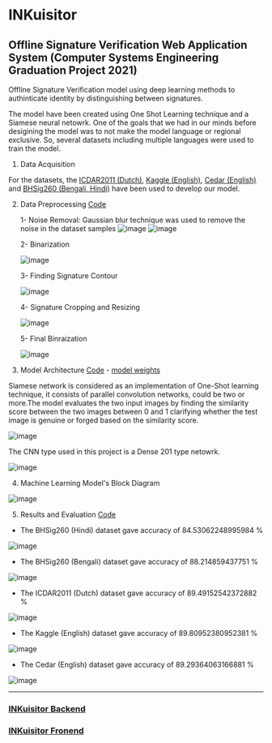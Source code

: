 # INKuisitor

## Offline Signature Verification Web Application System (Computer Systems Engineering Graduation Project 2021)


Offline Signature Verification model using deep learning methods to authinticate identity by  distinguishing between signatures.

The model have been created using One Shot Learning technique and a Siamese neural netowrk. One of the goals that we had in our minds before desigining the model was to not make the model language or regional exclusive. So, several datasets including multiple languages were used to train the model.

1) Data Acquisition 
        
For the datasets, the [ICDAR2011 (Dutch)](https://drive.google.com/file/d/1BPTu5uxwd4z6s17ius50NuqM3Fgb1owS/view?usp=sharing
), [Kaggle (English)](https://drive.google.com/file/d/13eRZTAxtiAjCURVZfOzqzUv_kZzgr8nr/view?usp=sharing
), [Cedar (English)](https://drive.google.com/file/d/1XY1k2o8E7FbAbqmdw7Cnjoky8fwF-t-V/view?usp=sharing
) and [BHSig260 (Bengali, Hindi)](https://drive.google.com/file/d/11xrkAxigGBoCDQ-lM4zII0VR3gy0R2sj/view?usp=sharing
) have been used to develop our model. 

2) Data Preprocessing [Code](https://nbviewer.jupyter.org/github/ahmedatef1610/INKuisitor-Machine-Learning-Model/blob/master/images_processing.ipynb
)
        
     1- Noise Removal: Gaussian blur technique was used to remove the noise in the dataset samples 
     ![image](https://user-images.githubusercontent.com/47431372/127754268-4c20a3db-0715-45bd-a2e4-1e218b14df92.png)
     ![image](https://user-images.githubusercontent.com/47431372/127754279-32ac43a2-9391-4b5f-b55b-59dd9d1e2938.png)
     
     2- Binarization
     
     ![image](https://user-images.githubusercontent.com/47431372/127754286-987361db-dbaa-493b-b5c2-d549cfc1716f.png)

     3- Finding Signature Contour 
     
     ![image](https://user-images.githubusercontent.com/47431372/127754325-b34b4f1f-bb14-472f-8943-1f8d6b402fdc.png)
     
     4- Signature Cropping and Resizing
     
     ![image](https://user-images.githubusercontent.com/47431372/127754335-57923015-4a15-4d41-a38d-29000c7f7758.png)
     
     5- Final Binraization 
     
     ![image](https://user-images.githubusercontent.com/47431372/127754348-ff7ffba8-38af-4440-9662-2aad36eb1a4e.png)



3) Model Architecture [Code](https://nbviewer.jupyter.org/github/ahmedatef1610/INKuisitor-Machine-Learning-Model/blob/master/project5.ipynb) - [model weights](https://drive.google.com/drive/folders/1sizPVIMaoXNlihRY6UaAUTQlk5-83W-E?usp=sharing)
  
Siamese network is considered as an implementation of One-Shot learning technique, it consists of parallel convolution networks, could be two or more.The model evaluates the two input images by finding the similarity score between the two images between 0 and 1 clarifying whether the test image is genuine or forged based on the similarity score.
  
  ![image](https://user-images.githubusercontent.com/47431372/127754404-d06d6270-f701-49bd-85de-2ddb22e9cedb.png)
  
  The CNN type used in this project is a Dense 201 type netowrk. 
  
  ![image](https://user-images.githubusercontent.com/47431372/127754468-d9336df1-e60b-4258-a327-ed8eb7fdc509.png)


4) Machine Learning Model's Block Diagram     

![image](https://user-images.githubusercontent.com/47431372/127754482-ba57877d-15a3-4418-8002-11601e9e9409.png)


5) Results and Evaluation [Code](https://nbviewer.jupyter.org/github/ahmedatef1610/INKuisitor-Machine-Learning-Model/blob/master/project6.ipynb
)

  
- The BHSig260 (Hindi) dataset gave accuracy of 84.53062248995984 %

![image](https://user-images.githubusercontent.com/47431372/127754644-d53a7c6c-e879-424d-8340-44b8ff34b47d.png)


- The BHSig260 (Bengali) dataset gave accuracy of 88.214859437751 %

![image](https://user-images.githubusercontent.com/47431372/127754641-3733f10b-2da9-49be-a5f7-abfb7ae6cfa2.png)


- The ICDAR2011 (Dutch) dataset gave accuracy of 89.49152542372882 %

![image](https://user-images.githubusercontent.com/47431372/127754638-db9430d8-49f4-4113-bcd5-ad5c06f4f2a4.png)


- The Kaggle (English) dataset gave accuracy of 89.80952380952381 %

![image](https://user-images.githubusercontent.com/47431372/127754636-e5499e2a-b841-49a7-9ede-07bac390260b.png)


- The Cedar (English) dataset gave accuracy of 89.29364063166881 %

![image](https://user-images.githubusercontent.com/47431372/127754634-8ca43cd1-fbaf-4212-9db0-5416deb4120e.png)



---

### [INKuisitor Backend](https://github.com/hossam507/INKuisitor-Backend)

### [INKuisitor Fronend](https://github.com/DevDerpi/INKuisitor-Frontend)
